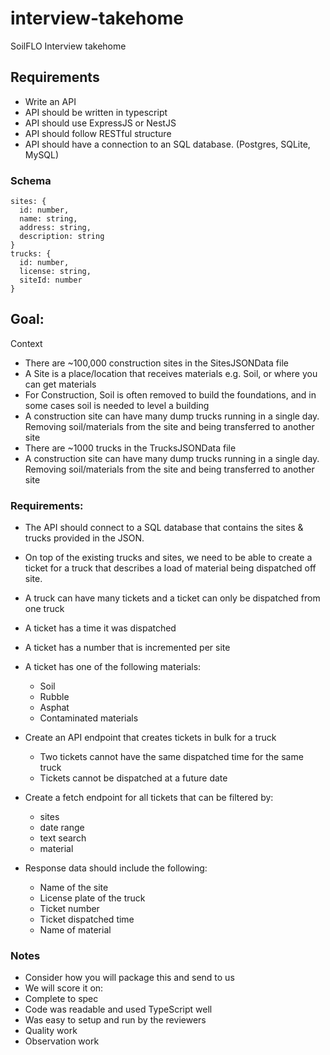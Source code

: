 # interview-takehome

SoilFLO Interview takehome

## Requirements

- Write an API
- API should be written in typescript
- API should use ExpressJS or NestJS
- API should follow RESTful structure
- API should have a connection to an SQL database. (Postgres, SQLite, MySQL)

### Schema

```
sites: {
  id: number,
  name: string,
  address: string,
  description: string
}
trucks: {
  id: number,
  license: string,
  siteId: number
}
```

## Goal:

Context

- There are ~100,000 construction sites in the SitesJSONData file
- A Site is a place/location that receives materials e.g. Soil, or where you can get materials
- For Construction, Soil is often removed to build the foundations, and in some cases soil is needed to level a building
- A construction site can have many dump trucks running in a single day. Removing soil/materials from the site and being transferred to another site
- There are ~1000 trucks in the TrucksJSONData file
- A construction site can have many dump trucks running in a single day. Removing soil/materials from the site and being transferred to another site

### Requirements:

- The API should connect to a SQL database that contains the sites & trucks provided in the JSON.
- On top of the existing trucks and sites, we need to be able to create a ticket for a truck that describes a load of material being dispatched off site.
- A truck can have many tickets and a ticket can only be dispatched from one truck
- A ticket has a time it was dispatched
- A ticket has a number that is incremented per site
- A ticket has one of the following materials:
  - Soil
  - Rubble
  - Asphat
  - Contaminated materials

- Create an API endpoint that creates tickets in bulk for a truck
  - Two tickets cannot have the same dispatched time for the same truck
  - Tickets cannot be dispatched at a future date
- Create a fetch endpoint for all tickets that can be filtered by:
  - sites
  - date range
  - text search
  - material
- Response data should include the following:
  - Name of the site
  - License plate of the truck
  - Ticket number
  - Ticket dispatched time
  - Name of material

### Notes
- Consider how you will package this and send to us
-  We will score it on:
  - Complete to spec
  - Code was readable and used TypeScript well
  - Was easy to setup and run by the reviewers
  - Quality work
  - Observation work 
